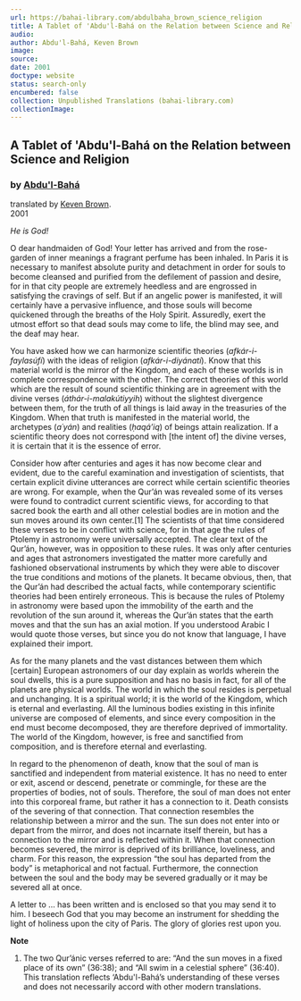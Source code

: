 ```yaml
---
url: https://bahai-library.com/abdulbaha_brown_science_religion
title: A Tablet of 'Abdu'l-Bahá on the Relation between Science and Religion
audio: 
author: Abdu'l-Bahá, Keven Brown
image: 
source: 
date: 2001
doctype: website
status: search-only
encumbered: false
collection: Unpublished Translations (bahai-library.com)
collectionImage: 
---
```



## A Tablet of 'Abdu'l-Bahá on the Relation between Science and Religion

### by [Abdu'l-Bahá](https://bahai-library.com/author/Abdu'l-Bahá)

translated by [Keven Brown](https://bahai-library.com/author/Keven%20Brown).  
2001


_He is God!_

O dear handmaiden of God! Your letter has arrived and from the rose-garden of inner meanings a fragrant perfume has been inhaled. In Paris it is necessary to manifest absolute purity and detachment in order for souls to become cleansed and purified from the defilement of passion and desire, for in that city people are extremely heedless and are engrossed in satisfying the cravings of self. But if an angelic power is manifested, it will certainly have a pervasive influence, and those souls will become quickened through the breaths of the Holy Spirit. Assuredly, exert the utmost effort so that dead souls may come to life, the blind may see, and the deaf may hear.

You have asked how we can harmonize scientific theories (_afkár-i-faylasúfí_) with the ideas of religion (_afkár-i-diyánatí_). Know that this material world is the mirror of the Kingdom, and each of these worlds is in complete correspondence with the other. The correct theories of this world which are the result of sound scientific thinking are in agreement with the divine verses (_áthár-i-malakútiyyih_) without the slightest divergence between them, for the truth of all things is laid away in the treasuries of the Kingdom. When that truth is manifested in the material world, the archetypes (_a´yán_) and realities (_ḥaqá’iq_) of beings attain realization. If a scientific theory does not correspond with \[the intent of\] the divine verses, it is certain that it is the essence of error.

Consider how after centuries and ages it has now become clear and evident, due to the careful examination and investigation of scientists, that certain explicit divine utterances are correct while certain scientific theories are wrong. For example, when the Qur’án was revealed some of its verses were found to contradict current scientific views, for according to that sacred book the earth and all other celestial bodies are in motion and the sun moves around its own center.\[1\] The scientists of that time considered these verses to be in conflict with science, for in that age the rules of Ptolemy in astronomy were universally accepted. The clear text of the Qur’án, however, was in opposition to these rules. It was only after centuries and ages that astronomers investigated the matter more carefully and fashioned observational instruments by which they were able to discover the true conditions and motions of the planets. It became obvious, then, that the Qur’án had described the actual facts, while contemporary scientific theories had been entirely erroneous. This is because the rules of Ptolemy in astronomy were based upon the immobility of the earth and the revolution of the sun around it, whereas the Qur’án states that the earth moves and that the sun has an axial motion. If you understood Arabic I would quote those verses, but since you do not know that language, I have explained their import.

As for the many planets and the vast distances between them which \[certain\] European astronomers of our day explain as worlds wherein the soul dwells, this is a pure supposition and has no basis in fact, for all of the planets are physical worlds. The world in which the soul resides is perpetual and unchanging. It is a spiritual world; it is the world of the Kingdom, which is eternal and everlasting. All the luminous bodies existing in this infinite universe are composed of elements, and since every composition in the end must become decomposed, they are therefore deprived of immortality. The world of the Kingdom, however, is free and sanctified from composition, and is therefore eternal and everlasting.

In regard to the phenomenon of death, know that the soul of man is sanctified and independent from material existence. It has no need to enter or exit, ascend or descend, penetrate or commingle, for these are the properties of bodies, not of souls. Therefore, the soul of man does not enter into this corporeal frame, but rather it has a connection to it. Death consists of the severing of that connection. That connection resembles the relationship between a mirror and the sun. The sun does not enter into or depart from the mirror, and does not incarnate itself therein, but has a connection to the mirror and is reflected within it. When that connection becomes severed, the mirror is deprived of its brilliance, loveliness, and charm. For this reason, the expression “the soul has departed from the body” is metaphorical and not factual. Furthermore, the connection between the soul and the body may be severed gradually or it may be severed all at once.

A letter to … has been written and is enclosed so that you may send it to him. I beseech God that you may become an instrument for shedding the light of holiness upon the city of Paris. The glory of glories rest upon you.

**Note**

1. The two Qur’ánic verses referred to are: “And the sun moves in a fixed place of its own” (36:38); and “All swim in a celestial sphere” (36:40). This translation reflects ‘Abdu'l-Bahá’s understanding of these verses and does not necessarily accord with other modern translations.